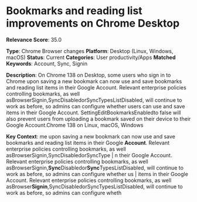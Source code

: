 # Bookmarks and reading list improvements on Chrome Desktop

**Relevance Score**: 35.0

**Type**: Chrome Browser changes
**Platform**: Desktop (Linux, Windows, macOS)
**Status**: Current
**Categories**: User productivity/Apps
**Matched Keywords**: Account, Sync, Signin

**Description**:
On Chrome 138 on Desktop, some users who sign in to Chrome upon saving a new bookmark can now use and save bookmarks and reading list items in their Google Account. Relevant enterprise policies controlling bookmarks, as well asBrowserSignin,SyncDisabledorSyncTypesListDisabled, will continue to work as before, so admins can configure whether users can use and save items in their Google Account. SettingEditBookmarksEnabledto false will also prevent users from uploading a bookmark saved on their device to their Google Account.Chrome 138 on Linux, macOS, Windows

**Key Context**: me upon saving a new bookmark can now use and save bookmarks and reading list items in their Google **Account**. Relevant enterprise policies controlling bookmarks, as well asBrowserSignin,SyncDisabledorSyncType | n their Google Account. Relevant enterprise policies controlling bookmarks, as well asBrowserSignin,**Sync**Disabledor**Sync**TypesListDisabled, will continue to work as before, so admins can configure whether us | items in their Google Account. Relevant enterprise policies controlling bookmarks, as well asBrowser**Signin**,SyncDisabledorSyncTypesListDisabled, will continue to work as before, so admins can configure wheth
